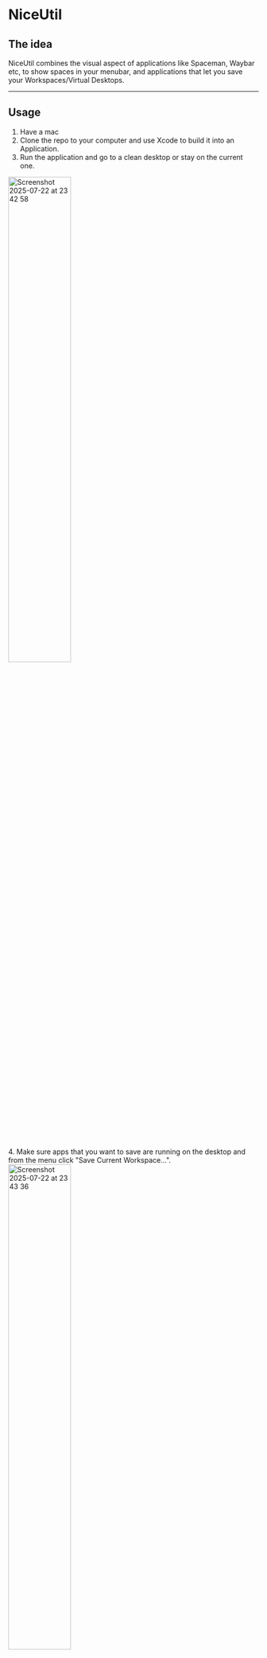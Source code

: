 # NiceUtil

## The idea

NiceUtil combines the visual aspect of applications like Spaceman, Waybar etc, to show spaces in your menubar, and applications that let you save your Workspaces/Virtual Desktops.

---

## Usage

1. Have a mac
2. Clone the repo to your computer and use Xcode to build it into an Application.
3. Run the application and go to a clean desktop or stay on the current one.
<img width="50%" style="display:block;" alt="Screenshot 2025-07-22 at 23 42 58" src="https://github.com/user-attachments/assets/1f18566a-7ed4-4d67-92da-e3c7516bcad4" />
4. Make sure apps that you want to save are running on the desktop and from the menu click "Save Current Workspace...".
<img width="50%" style="display:block;" alt="Screenshot 2025-07-22 at 23 43 36" src="https://github.com/user-attachments/assets/4c2a3361-ce37-4b11-a4e4-88f26e7b09f5" />
5. Name the space and in the future when you load it, it starts up all of the applications that were saved.
<img width="50%" style="display:block;" alt="Screenshot 2025-07-22 at 23 44 58" src="https://github.com/user-attachments/assets/749f683c-9b9f-4804-b53a-507da252c5ac" />

---

## Acknowledgements

This project includes code and logic adapted from [Spaceman](https://github.com/Jaysce/Spaceman), an open-sourcean application for macOS that allows you to view your Spaces / Virtual Desktops in the menu bar.
